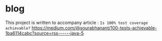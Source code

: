 # blog
This project is written to accompany article : `Is 100% test coverage achievable?` https://medium.com/@sourabhanant/100-tests-achievable-1ba6114cabc?source=rss------java-5
